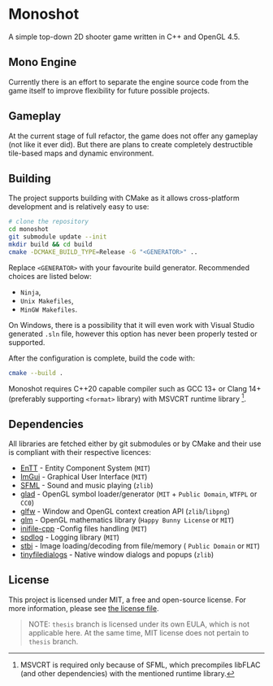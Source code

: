 # Monoshot

A simple top-down 2D shooter game written in C++ and OpenGL 4.5.

## Mono Engine

Currently there is an effort to separate the engine source code from the game itself to improve
flexibility for future possible projects.

## Gameplay

At the current stage of full refactor, the game does not offer any gameplay (not like it ever did).
But there are plans to create completely destructible tile-based maps and dynamic environment.

## Building

The project supports building with CMake as it allows cross-platform development and is relatively
easy to use:

```bash
# clone the repository
cd monoshot
git submodule update --init
mkdir build && cd build
cmake -DCMAKE_BUILD_TYPE=Release -G "<GENERATOR>" ..
```

Replace `<GENERATOR>` with your favourite build generator. Recommended choices are listed below:

- `Ninja`,
- `Unix Makefiles`,
- `MinGW Makefiles`.

On Windows, there is a possibility that it will even work with Visual Studio generated `.sln` file,
however this option has never been properly tested or supported.

After the configuration is complete, build the code with:

```bash
cmake --build .
```

Monoshot requires C++20 capable compiler such as GCC 13+ or Clang 14+ (preferably supporting
`<format>` library) with MSVCRT runtime library [^1].

## Dependencies

All libraries are fetched either by git submodules or by CMake and their use is compliant with
their respective licences:

- [EnTT](https://github.com/skypjack/entt) - Entity Component System (`MIT`)
- [ImGui](https://github.com/ocornut/imgui) - Graphical User Interface (`MIT`)
- [SFML](https://github.com/SFML/SFML) - Sound and music playing (`zlib`)
- [glad](https://github.com/Dav1dde/glad) - OpenGL symbol loader/generator (`MIT` +
`Public Domain`, `WTFPL` or `CC0`)
- [glfw](https://github.com/glfw/glfw) - Window and OpenGL context creation API (`zlib`/`libpng`)
- [glm](https://github.com/g-truc/glm) - OpenGL mathematics library (`Happy Bunny License` or `MIT`)
- [inifile-cpp](https://github.com/Rookfighter/inifile-cpp) -Config files handling (`MIT`)
- [spdlog](https://github.com/gabime/spdlog) - Logging library (`MIT`)
- [stbi](https://github.com/nothings/stb) - Image loading/decoding from file/memory (
`Public Domain` or `MIT`)
- [tinyfiledialogs](https://sourceforge.net/projects/tinyfiledialogs/) - Native window dialogs and
popups (`zlib`)

## License

This project is licensed under MIT, a free and open-source license. For more information, please
see [the license file](LICENSE.md).

> NOTE: `thesis` branch is licensed under its own EULA, which is not applicable here. At the
> same time, MIT license does not pertain to `thesis` branch.

[^1]: MSVCRT is required only because of SFML, which precompiles libFLAC (and other dependencies)
with the mentioned runtime library.
